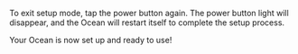 To exit setup mode, tap the power button again.  The power button light will disappear, and the Ocean will restart itself to complete the setup process.

Your Ocean is now set up and ready to use!
